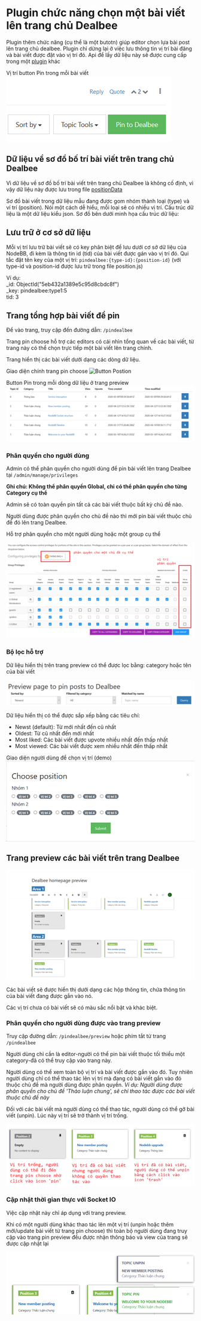 # Plugin chức năng chọn một bài viết lên trang chủ Dealbee

Plugin thêm chức năng (cụ thể là một butotn) giúp editor chọn lựa bài post lên trang chủ dealbee.
Plugin chỉ dừng lại ở việc lưu thông tin vị trí bài đăng và bài viết được đặt vào vị trí đó.
Api để lấy dữ liệu này sẽ được cung cấp trong một [plugin](https://github.com/dealbee/nodebb-plugin-thesis-write-api) khác

Vị trí button Pin trong mỗi bài viết</br>
![Button Postion](screenshots/button-position.png?raw=true)

## Dữ liệu về sơ đồ bố trí bài viết trên trang chủ Dealbee

Vì dữ liệu về sơ đồ bố trí bài viết trên trang chủ Dealbee là không cố định, vì vậy dữ liệu này được lưu trong file [positionData](/lib/positionData.js)

Sơ đồ bài viết trong dữ liệu mẫu đang được gom nhóm thành loại (type) và ví trí (position).
Nói một cách dễ hiểu, mỗi loại sẽ có nhiều vị trí.
Cấu trúc dữ liệu là một dữ liệu kiểu json. Sơ đồ bên dưới minh họa cấu trúc dữ liệu:

## Lưu trữ ở cơ sở dữ liệu
Mỗi vị trí lưu trữ bài viết sẽ có key phân biệt để lưu dưới cơ sở dữ liệu của NodeBB, đi kèm là thông tin id (tid) của bài viết được gán vào vị trí đó.
Qui tắc đặt tên key của một vị trí: `pindealbee:{type-id}:{position-id}` (với type-id và position-id được lưu trữ trong file position.js)

Ví dụ:</br>_id: ObjectId("5eb432a1389e5c95d8cbdc8f")</br>_key: pindealbee:type1:5</br>tid: 3

## Trang tổng hợp bài viết để pin

Để vào trang, truy cập đến đường dẫn: `/pindealbee`

Trang pin choose hỗ trợ các editors có cái nhìn tổng quan về các bài viết, từ trang này có thể chọn trực tiếp một bài viết lên trang chính.

Trang hiển thị các bài viết dưới dạng các dòng dữ liệu.

Giao diện chính trang pin choose
![Button Postion](screenshots/pindealbee.png?raw=true)

Button Pin trong mỗi dòng dữ liệu ở trang preview
![Button Postion](screenshots/button-in-row.png?raw=true)

### Phân quyền cho người dùng

Admin có thể phân quyền cho người dùng để pin bài viết lên trang Dealbee tại `/admin/manage/privileges`

**Ghi chú: Không thể phân quyền Global, chỉ có thể phân quyền cho từng Category cụ thể**

Admin sẽ có toàn quyền pin tất cả các bài viết thuộc bất kỳ chủ đề nào.

Người dùng được phân quyền cho chủ đề nào thì mới pin bài viết thuộc chủ đề đó lên trang Dealbee.

Hỗ trợ phân quyền cho một người dùng hoặc một group cụ thể

![Button Postion](screenshots/add-privileges.png?raw=true)
### Bộ lọc hỗ trợ

Dữ liệu hiển thị trên trang preview có thể được lọc bằng: category hoặc tên của bài viết

![Button Postion](screenshots/filter.png?raw=true)

Dữ liệu hiển thị có thể được sắp xếp bằng các tiêu chí:
- Newst (default): Từ mới nhất đến cũ nhất
- Oldest: Từ cũ nhất đến mới nhất
- Most liked: Các bài viết được upvote nhiều nhất đến thấp nhất
- Most viewed: Các bài viết được xem nhiều nhất đến thấp nhất 

Giao diện người dùng để chọn vị trí (demo)
![Button Postion](screenshots/pin-choose.png?raw=true)

## Trang preview các bài viết trên trang Dealbee

![Button Postion](screenshots/page-preview.png?raw=true)

Các bài viết sẽ được hiển thị dưới dạng các hộp thông tin, chứa thông tin của bài viết đang được gắn vào nó.

Các vị trí chưa có bài viết sẽ có màu sắc nổi bật và khác biệt.

### Phân quyền cho người dùng được vào trang preview

Truy cập đường dẫn: `/pindealbee/preview` hoặc phím tắt từ trang `/pindealbee`

Người dùng chỉ cần là editor-người có thể pin bài viết thuộc tối thiểu một category-đã có thể truy cập vào trang này.

Người dùng có thể xem toàn bộ vị trí và bài viết được gắn vào đó. Tuy nhiên người dùng chỉ có thể thao tác lên vị trí mà đang có bài viết gắn vào đó thuộc chủ đề mà người dùng được phân quyền.
*Ví dụ: Người dùng được phân quyền cho chủ đề 'Thảo luận chung', sẽ chỉ thao tác được các bài viết thuộc chủ đề này*

Đối với các bài viết mà người dùng có thể thao tác, người dùng có thể gỡ bài viết (unpin). Lúc này vị trí sẽ trở thành vị trí trống.

![Button Postion](screenshots/position-kinds.png?raw=true)

### Cập nhật thời gian thực với Socket IO

Việc cập nhật này chỉ áp dụng với trang preview.

Khi có một người dùng khác thao tác lên một vị trí (unpin hoặc thêm mới/update bài viết từ trang pin choose) thì toàn bộ người dùng đang truy cập vào trang pin preview đều được nhận thông báo và view của trang sẽ được cập nhật lại

![Button Postion](screenshots/notification.png?raw=true)
